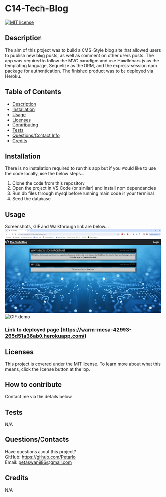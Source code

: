 # C14-Tech-Blog

[![MIT license](https://img.shields.io/badge/license-MIT-blue.svg)](https://lbesson.mit-license.org/)

  ## Description
  The aim of this project was to build a CMS-Style blog site that allowed users to publish new blog posts, as well as comment on other users posts.
  The app was required to follow the MVC paradigm and use Handlebars.js as the templating language, Sequelize as the ORM, and the express-session npm package for authentication.
  The finished product was to be deployed via Heroku.

  ## Table of Contents
  * [Description](#description)
  * [Installation](#installation)
  * [Usage](#usage)
  * [Licenses](#licenses)
  * [Contributing](#how-to-contribute)
  * [Tests](#tests)
  * [Questions/Contact Info](#questionscontacts)
  * [Credits](#credits)

  ## Installation
  There is no installation required to run this app but if you would like to use the code locally, use the below steps...
  1. Clone the code from this repository
  2. Open the project in VS Code (or similar) and install npm dependancies
  3. Run db files through mysql before running main code in your terminal
  4. Seed the database

  ## Usage
  Screenshots, GIF and Walkthrough link are below...
  ![Screenshot of application](./public/images/Screenshot.png)
  ![GIF demo](./public/images/techBlog.gif)
   ### Link to deployed page (https://warm-mesa-42993-265d51a36ab0.herokuapp.com/)


  ## Licenses
  This project is covered under the MIT license.
  To learn more about what this means, click the license button at the top.

  ## How to contribute
   Contact me via the details below

  ## Tests
  N/A

  ## Questions/Contacts
  Have questions about this project?  
  GitHub: https://github.com/Petarlo<br>
  Email: petaswan986@gmail.com  

  ## Credits
  N/A

